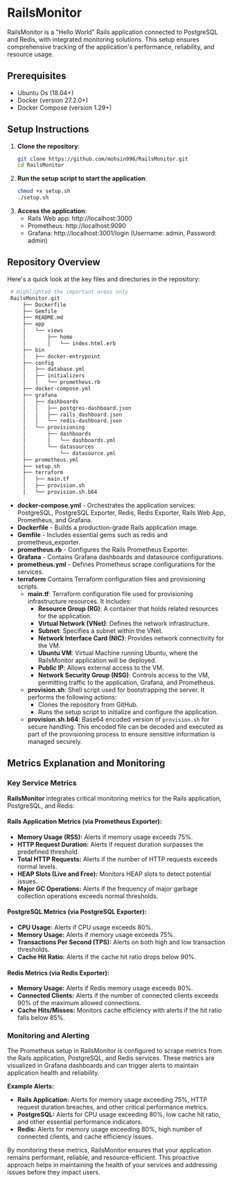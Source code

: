 # RailsMonitor
RailsMonitor is a "Hello World" Rails application connected to PostgreSQL and Redis, with integrated monitoring solutions. This setup ensures comprehensive tracking of the application's performance, reliability, and resource usage.


## Prerequisites
- Ubuntu Os (18.04+)
- Docker (version 27.2.0+)
- Docker Compose (version 1.29+)


## Setup Instructions

1. **Clone the repository**:
   ```bash
   git clone https://github.com/mohsin996/RailsMonitor.git
   cd RailsMonitor
   ```
2. **Run the setup script to start the application**:
   ```bash
   chmod +x setup.sh
   ./setup.sh
   ```
3. **Access the application**:
   - Rails Web app: http://localhost:3000
   - Prometheus: http://localhost:9090
   - Grafana: http://localhost:3001/login (Username: admin, Password: admin)

## Repository Overview
Here's a quick look at the key files and directories in the repository:
   ```bash
    # Highlighted the important areas only
    RailsMonitor.git
        ├── Dockerfile
        ├── Gemfile
        ├── README.md
        ├── app
        │   └── views
        │       ├── home
        │       │   └── index.html.erb
        ├── bin
        │   ├── docker-entrypoint
        ├── config
        │   ├── database.yml
        │   ├── initializers
        │   │   └── prometheus.rb
        ├── docker-compose.yml
        ├── grafana
        │   ├── dashboards
        │   │   ├── postgres-dashboard.json
        │   │   ├── rails_dashboard.json
        │   │   └── redis-dashboard.json
        │   └── provisioning
        │       ├── dashboards
        │       │   └── dashboards.yml
        │       └── datasources
        │           └── datasource.yml
        ├── prometheus.yml
        ├── setup.sh
        ├── terraform
        │   ├── main.tf
        │   ├── provision.sh
        │   └── provision.sh.b64
```
- **docker-compose.yml** - Orchestrates the application services: PostgreSQL, PostgreSQL Exporter, Redis, Redis Exporter, Rails Web App, Prometheus, and Grafana.
- **Dockerfile** - Builds a production-grade Rails application image.
- **Gemfile** - Includes essential gems such as redis and prometheus_exporter.
- **prometheus.rb** - Configures the Rails Prometheus Exporter.
- **Grafana** -   Contains Grafana dashboards and datasource configurations.
- **prometheus.yml** - Defines Prometheus scrape configurations for the services.
- **terraform** Contains Terraform configuration files and provisioning scripts.
  - **main.tf**: Terraform configuration file used for provisioning infrastructure resources. It includes:
    - **Resource Group (RG)**: A container that holds related resources for the application.
    - **Virtual Network (VNet)**: Defines the network infrastructure.
    - **Subnet**: Specifies a subnet within the VNet.
    - **Network Interface Card (NIC)**: Provides network connectivity for the VM.
    - **Ubuntu VM**: Virtual Machine running Ubuntu, where the RailsMonitor application will be deployed.
    - **Public IP**: Allows external access to the VM.
    - **Network Security Group (NSG)**: Controls access to the VM, permitting traffic to the application, Grafana, and Prometheus.
  - **provision.sh**: Shell script used for bootstrapping the server. It performs the following actions:
    - Clones the repository from GitHub.
    - Runs the setup script to initialize and configure the application.
  - **provision.sh.b64**: Base64 encoded version of `provision.sh` for secure handling. This encoded file can be decoded and executed as part of the provisioning process to ensure sensitive information is managed securely.


## Metrics Explanation and Monitoring

### Key Service Metrics

**RailsMonitor** integrates critical monitoring metrics for the Rails application, PostgreSQL, and Redis:

#### Rails Application Metrics (via Prometheus Exporter):
- **Memory Usage (RSS):** Alerts if memory usage exceeds 75%.
- **HTTP Request Duration:** Alerts if request duration surpasses the predefined threshold.
- **Total HTTP Requests:** Alerts if the number of HTTP requests exceeds normal levels.
- **HEAP Slots (Live and Free):** Monitors HEAP slots to detect potential issues.
- **Major GC Operations:** Alerts if the frequency of major garbage collection operations exceeds normal thresholds.

#### PostgreSQL Metrics (via PostgreSQL Exporter):
- **CPU Usage:** Alerts if CPU usage exceeds 80%.
- **Memory Usage:** Alerts if memory usage exceeds 75%.
- **Transactions Per Second (TPS):** Alerts on both high and low transaction thresholds.
- **Cache Hit Ratio:** Alerts if the cache hit ratio drops below 90%.

#### Redis Metrics (via Redis Exporter):
- **Memory Usage:** Alerts if Redis memory usage exceeds 80%.
- **Connected Clients:** Alerts if the number of connected clients exceeds 90% of the maximum allowed connections.
- **Cache Hits/Misses:** Monitors cache efficiency with alerts if the hit ratio falls below 85%.

### Monitoring and Alerting

The Prometheus setup in RailsMonitor is configured to scrape metrics from the Rails application, PostgreSQL, and Redis services. These metrics are visualized in Grafana dashboards and can trigger alerts to maintain application health and reliability.

**Example Alerts:**
- **Rails Application:** Alerts for memory usage exceeding 75%, HTTP request duration breaches, and other critical performance metrics.
- **PostgreSQL:** Alerts for CPU usage exceeding 80%, low cache hit ratio, and other essential performance indicators.
- **Redis:** Alerts for memory usage exceeding 80%, high number of connected clients, and cache efficiency issues.

By monitoring these metrics, RailsMonitor ensures that your application remains performant, reliable, and resource-efficient. This proactive approach helps in maintaining the health of your services and addressing issues before they impact users.

